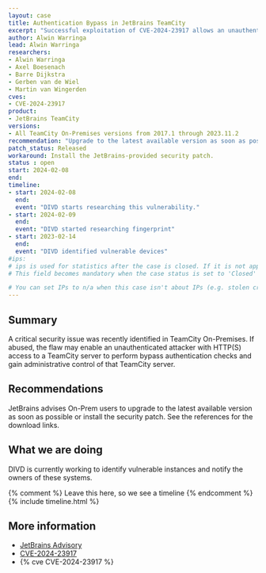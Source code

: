 ```yaml
---
layout: case
title: Authentication Bypass in JetBrains TeamCity
excerpt: "Successful exploitation of CVE-2024-23917 allows an unauthenticated attacker with HTTP(S) access to a TeamCity server to bypass authentication checks and gain administrative control of that TeamCity server."
author: Alwin Warringa
lead: Alwin Warringa
researchers:
- Alwin Warringa
- Axel Boesenach
- Barre Dijkstra
- Gerben van de Wiel
- Martin van Wingerden
cves:
- CVE-2024-23917
product: 
- JetBrains TeamCity
versions: 
- All TeamCity On-Premises versions from 2017.1 through 2023.11.2
recommendation: "Upgrade to the latest available version as soon as possible or apply the provided security patch"
patch_status: Released
workaround: Install the JetBrains-provided security patch.
status : open
start: 2024-02-08
end: 
timeline:
- start: 2024-02-08
  end:
  event: "DIVD starts researching this vulnerability."
- start: 2024-02-09
  end:
  event: "DIVD started researching fingerprint"
- start: 2023-02-14
  end:
  event: "DIVD identified vulnerable devices"
#ips: 
# ips is used for statistics after the case is closed. If it is not applicable, you can set IPs to n/a (e.g. stolen credentials)
# This field becomes mandatory when the case status is set to 'Closed'

# You can set IPs to n/a when this case isn't about IPs (e.g. stolen credentials)
---
```

## Summary

A critical security issue was recently identified in TeamCity On-Premises. If abused, the flaw may enable an unauthenticated attacker with HTTP(S) access to a TeamCity server to perform bypass authentication checks and gain administrative control of that TeamCity server. 

## Recommendations

JetBrains advises On-Prem users to upgrade to the latest available version as soon as possible or install the security patch. See the references for the download links.

## What we are doing

DIVD is currently working to identify vulnerable instances and notify the owners of these systems. 

{% comment %}  Leave this here, so we see a timeline {% endcomment %}
{% include timeline.html %}

## More information
* [JetBrains Advisory](https://blog.jetbrains.com/teamcity/2024/02/critical-security-issue-affecting-teamcity-on-premises-cve-2024-23917/)
* [CVE-2024-23917](https://nvd.nist.gov/vuln/detail/CVE-2024-23917)
* {% cve CVE-2024-23917 %}
